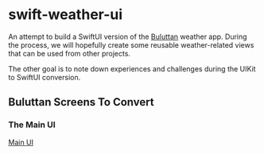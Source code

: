 # swift-weather-ui
An attempt to build a SwiftUI version of the [Buluttan](https://apps.apple.com/us/app/buluttan/id1169456055) weather app. During the process, we will hopefully create some reusable weather-related views that can be used from other projects.

The other goal is to note down experiences and challenges during the UIKit to SwiftUI conversion.

## Buluttan Screens To Convert

### The Main UI
[Main UI]()
